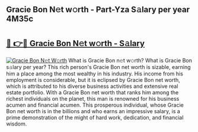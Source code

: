 ## Gracie Bon N𝚎t w𝚘rth - Part-Yza S𝚊lary per year 4M35c

# <h2><a href="http://gc2lej.nevu.top/?p=Gracie+Bon">🔗 👉🔴 Gracie Bon N𝚎t w𝚘rth - S𝚊lary</a></h2>

[![Gracie Bon N𝚎t W𝚘rth](https://i.imgur.com/Oavwk0R.jpeg)](http://gc2lej.nevu.top/?p=Gracie+Bon)
What is Gracie Bon n𝚎t w𝚘rth? What is Gracie Bon s𝚊lary per year?
This rich person's Gracie Bon net worth is sizable, earning him a place among the most wealthy in his industry. His income from his employment is considerable, but it is eclipsed by Gracie Bon net worth, which is attributed to his diverse business activities and extensive real estate portfolio. With a Gracie Bon net worth that ranks him among the richest individuals on the planet, this man is renowned for his business acumen and financial acumen. This prosperous individual, whose Gracie Bon net worth is in the billions and who earns an impressive salary, is a prime demonstration of the might of hard work, dedication, and financial wisdom.
